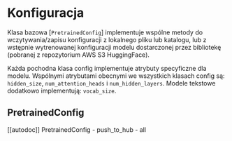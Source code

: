 <!--Copyright 2020 The HuggingFace Team. All rights reserved.

Licensed under the Apache License, Version 2.0 (the "License"); you may not use this file except in compliance with
the License. You may obtain a copy of the License at

http://www.apache.org/licenses/LICENSE-2.0

Unless required by applicable law or agreed to in writing, software distributed under the License is distributed on
an "AS IS" BASIS, WITHOUT WARRANTIES OR CONDITIONS OF ANY KIND, either express or implied. See the License for the
specific language governing permissions and limitations under the License.

⚠️ Note that this file is in Markdown but contain specific syntax for our doc-builder (similar to MDX) that may not be
rendered properly in your Markdown viewer.

-->

# Konfiguracja

Klasa bazowa [`PretrainedConfig`] implementuje wspólne metody do wczytywania/zapisu konfiguracji z lokalnego pliku lub katalogu, lub z wstępnie wytrenowanej konfiguracji modelu dostarczonej przez bibliotekę (pobranej z repozytorium AWS S3 HuggingFace).

Każda pochodna klasa config implementuje atrybuty specyficzne dla modelu. Wspólnymi atrybutami obecnymi we wszystkich klasach config są: `hidden_size`, `num_attention_heads` i `num_hidden_layers`. Modele tekstowe dodatkowo implementują:
`vocab_size`.


## PretrainedConfig

[[autodoc]] PretrainedConfig
    - push_to_hub
    - all
